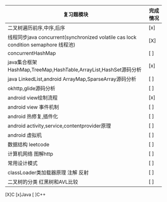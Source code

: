 |复习题模块|完成情况|
|----|----|
|二叉树遍历前序,中序,后序|[x]|
|线程同步java concurrent(synchronized volatile cas lock condition semaphore 线程池)|[X]|
|concurrentHashMap|[ ]|
|java集合框架HashMap,TreeMap,HashTable,ArrayList,HashSet源码分析|[x]|
|java LinkedList,android ArrayMap,SparseArray源码分析|[ ]|
|okhttp,glide源码分析|[ ]|
|android view绘制流程|[x]|
|android view 事件机制|[ ]|
|android 热修复,插件化|[ ]|
|android activity,service,contentprovider原理|[ ]|
|android 虚拟机|[ ]|
|数据结构 leetcode|[ ]|
|计算机网络 图解http|[ ]|
|常用设计模式|[ ]|
|classLoader类加载器原理 注解 反射|[ ]|
|二叉树的分类 红黑树和AVL比较|[ ]|

[X]C 
[x]Java
[ ]C++
